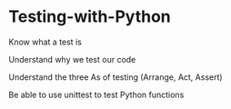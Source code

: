 # Testing-with-Python
Know what a test is

Understand why we test our code

Understand the three As of testing (Arrange, Act, Assert)

Be able to use unittest to test Python functions
